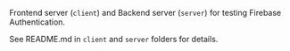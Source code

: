 Frontend server (`client`) and Backend server (`server`) for testing Firebase Authentication.

See README.md in `client` and `server` folders for details.
